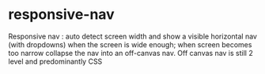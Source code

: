 responsive-nav
==============

Responsive nav : auto detect screen width and show a visible horizontal nav (with dropdowns) when the screen is wide enough; when screen becomes too narrow collapse the nav into an off-canvas nav. Off canvas nav is still 2 level and predominantly CSS
